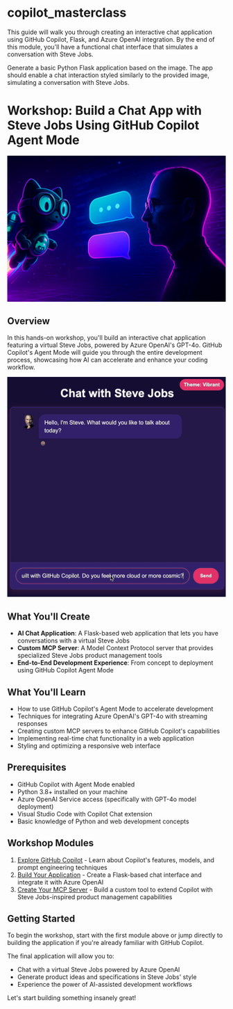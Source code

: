 # copilot_masterclass

This guide will walk you through creating an interactive chat application using GitHub Copilot, Flask, and Azure OpenAI integration. By the end of this module, you'll have a functional chat interface that simulates a conversation with Steve Jobs.



Generate a basic Python Flask application based on the image.
The app should enable a chat interaction styled similarly to the provided image, simulating a conversation with Steve Jobs.


# Workshop: Build a Chat App with Steve Jobs Using GitHub Copilot Agent Mode

<div align="center">
    <img src="media/Banner.png" alt="Workshop Banner" width="800"/>
</div>

## Overview

In this hands-on workshop, you'll build an interactive chat application featuring a virtual Steve Jobs, powered by Azure OpenAI's GPT-4o. GitHub Copilot's Agent Mode will guide you through the entire development process, showcasing how AI can accelerate and enhance your coding workflow.

<div align="center">
    <img src="media/Final_App2.gif" alt="Final App" width="600"/>
</div>

## What You'll Create

- **AI Chat Application**: A Flask-based web application that lets you have conversations with a virtual Steve Jobs
- **Custom MCP Server**: A Model Context Protocol server that provides specialized Steve Jobs product management tools
- **End-to-End Development Experience**: From concept to deployment using GitHub Copilot Agent Mode

## What You'll Learn

- How to use GitHub Copilot's Agent Mode to accelerate development
- Techniques for integrating Azure OpenAI's GPT-4o with streaming responses
- Creating custom MCP servers to enhance GitHub Copilot's capabilities
- Implementing real-time chat functionality in a web application
- Styling and optimizing a responsive web interface

## Prerequisites

- GitHub Copilot with Agent Mode enabled
- Python 3.8+ installed on your machine
- Azure OpenAI Service access (specifically with GPT-4o model deployment)
- Visual Studio Code with Copilot Chat extension
- Basic knowledge of Python and web development concepts

## Workshop Modules

1. [Explore GitHub Copilot](/docs/01-explore-github-copilot.md) - Learn about Copilot's features, models, and prompt engineering techniques
2. [Build Your Application](/docs/02-application-setup.md) - Create a Flask-based chat interface and integrate it with Azure OpenAI
3. [Create Your MCP Server](/docs/03-creating-mcp-server.md) - Build a custom tool to extend Copilot with Steve Jobs-inspired product management capabilities

## Getting Started

To begin the workshop, start with the first module above or jump directly to building the application if you're already familiar with GitHub Copilot.

The final application will allow you to:
- Chat with a virtual Steve Jobs powered by Azure OpenAI
- Generate product ideas and specifications in Steve Jobs' style
- Experience the power of AI-assisted development workflows

Let's start building something insanely great!
